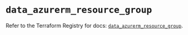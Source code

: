 # `data_azurerm_resource_group`

Refer to the Terraform Registry for docs: [`data_azurerm_resource_group`](https://registry.terraform.io/providers/hashicorp/azurerm/4.12.0/docs/data-sources/resource_group).
